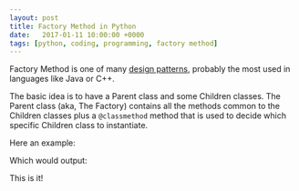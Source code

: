 ```yaml
---
layout: post
title: Factory Method in Python
date:   2017-01-11 10:00:00 +0000
tags: [python, coding, programming, factory method]
---
```

Factory Method is one of many [design patterns](https://www.toptal.com/python/python-design-patterns), probably the most used in languages like Java or C++.

The basic idea is to have a Parent class and some Children classes. The Parent class (aka, The Factory) contains all the methods common to the Children classes plus a `@classmethod` method that is used to decide which specific Children class to instantiate.

Here an example:

<script src="https://gist.github.com/annoys-parrot/a0aad8e235deaf4fa53fb380e905b4ae.js"></script>

Which would output:

<script src="https://gist.github.com/annoys-parrot/dbfd19feb4820213f85ddcce88828114.js"></script>

This is it!

